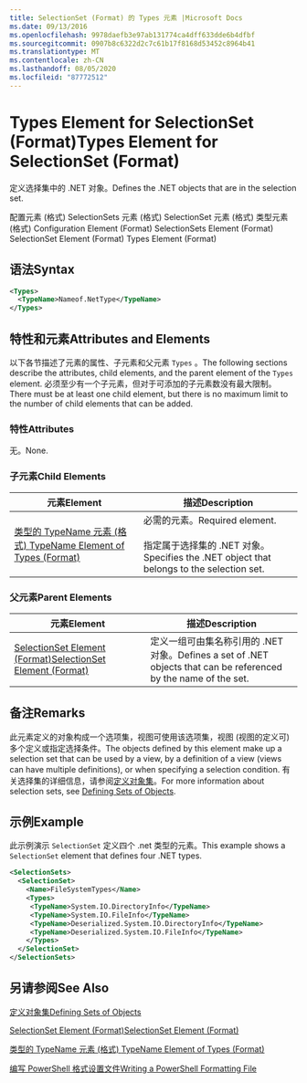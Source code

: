 ```yaml
---
title: SelectionSet (Format) 的 Types 元素 |Microsoft Docs
ms.date: 09/13/2016
ms.openlocfilehash: 9978daefb3e97ab131774ca4dff633dde6b4dfbf
ms.sourcegitcommit: 0907b8c6322d2c7c61b17f8168d53452c8964b41
ms.translationtype: MT
ms.contentlocale: zh-CN
ms.lasthandoff: 08/05/2020
ms.locfileid: "87772512"
---
```

# <a name="types-element-for-selectionset-format"></a><span data-ttu-id="04538-102">Types Element for SelectionSet (Format)</span><span class="sxs-lookup"><span data-stu-id="04538-102">Types Element for SelectionSet (Format)</span></span>

<span data-ttu-id="04538-103">定义选择集中的 .NET 对象。</span><span class="sxs-lookup"><span data-stu-id="04538-103">Defines the .NET objects that are in the selection set.</span></span>

<span data-ttu-id="04538-104">配置元素 (格式) SelectionSets 元素 (格式) SelectionSet 元素 (格式) 类型元素 (格式) </span><span class="sxs-lookup"><span data-stu-id="04538-104">Configuration Element (Format) SelectionSets Element (Format) SelectionSet Element (Format) Types Element (Format)</span></span>

## <a name="syntax"></a><span data-ttu-id="04538-105">语法</span><span class="sxs-lookup"><span data-stu-id="04538-105">Syntax</span></span>

```xml
<Types>
  <TypeName>Nameof.NetType</TypeName>
</Types>

```

## <a name="attributes-and-elements"></a><span data-ttu-id="04538-106">特性和元素</span><span class="sxs-lookup"><span data-stu-id="04538-106">Attributes and Elements</span></span>

<span data-ttu-id="04538-107">以下各节描述了元素的属性、子元素和父元素 `Types` 。</span><span class="sxs-lookup"><span data-stu-id="04538-107">The following sections describe the attributes, child elements, and the parent element of the `Types` element.</span></span> <span data-ttu-id="04538-108">必须至少有一个子元素，但对于可添加的子元素数没有最大限制。</span><span class="sxs-lookup"><span data-stu-id="04538-108">There must be at least one child element, but there is no maximum limit to the number of child elements that can be added.</span></span>

### <a name="attributes"></a><span data-ttu-id="04538-109">特性</span><span class="sxs-lookup"><span data-stu-id="04538-109">Attributes</span></span>

<span data-ttu-id="04538-110">无。</span><span class="sxs-lookup"><span data-stu-id="04538-110">None.</span></span>

### <a name="child-elements"></a><span data-ttu-id="04538-111">子元素</span><span class="sxs-lookup"><span data-stu-id="04538-111">Child Elements</span></span>

|<span data-ttu-id="04538-112">元素</span><span class="sxs-lookup"><span data-stu-id="04538-112">Element</span></span>|<span data-ttu-id="04538-113">描述</span><span class="sxs-lookup"><span data-stu-id="04538-113">Description</span></span>|
|-------------|-----------------|
|[<span data-ttu-id="04538-114">类型的 TypeName 元素 (格式) </span><span class="sxs-lookup"><span data-stu-id="04538-114">TypeName Element of Types (Format)</span></span>](./typename-element-for-types-format.md)|<span data-ttu-id="04538-115">必需的元素。</span><span class="sxs-lookup"><span data-stu-id="04538-115">Required element.</span></span><br /><br /> <span data-ttu-id="04538-116">指定属于选择集的 .NET 对象。</span><span class="sxs-lookup"><span data-stu-id="04538-116">Specifies the .NET object that belongs to the selection set.</span></span>|

### <a name="parent-elements"></a><span data-ttu-id="04538-117">父元素</span><span class="sxs-lookup"><span data-stu-id="04538-117">Parent Elements</span></span>

|<span data-ttu-id="04538-118">元素</span><span class="sxs-lookup"><span data-stu-id="04538-118">Element</span></span>|<span data-ttu-id="04538-119">描述</span><span class="sxs-lookup"><span data-stu-id="04538-119">Description</span></span>|
|-------------|-----------------|
|[<span data-ttu-id="04538-120">SelectionSet Element (Format)</span><span class="sxs-lookup"><span data-stu-id="04538-120">SelectionSet Element (Format)</span></span>](./selectionset-element-format.md)|<span data-ttu-id="04538-121">定义一组可由集名称引用的 .NET 对象。</span><span class="sxs-lookup"><span data-stu-id="04538-121">Defines a set of .NET objects that can be referenced by the name of the set.</span></span>|

## <a name="remarks"></a><span data-ttu-id="04538-122">备注</span><span class="sxs-lookup"><span data-stu-id="04538-122">Remarks</span></span>

<span data-ttu-id="04538-123">此元素定义的对象构成一个选项集，视图可使用该选项集，视图 (视图的定义可) 多个定义或指定选择条件。</span><span class="sxs-lookup"><span data-stu-id="04538-123">The objects defined by this element make up a selection set that can be used by a view, by a definition of a view (views can have multiple definitions), or when specifying a selection condition.</span></span>  <span data-ttu-id="04538-124">有关选择集的详细信息，请参阅[定义对象集](./defining-selection-sets.md)。</span><span class="sxs-lookup"><span data-stu-id="04538-124">For more information about selection sets, see [Defining Sets of Objects](./defining-selection-sets.md).</span></span>

## <a name="example"></a><span data-ttu-id="04538-125">示例</span><span class="sxs-lookup"><span data-stu-id="04538-125">Example</span></span>

<span data-ttu-id="04538-126">此示例演示 `SelectionSet` 定义四个 .net 类型的元素。</span><span class="sxs-lookup"><span data-stu-id="04538-126">This example shows a `SelectionSet` element that defines four .NET types.</span></span>

```xml
<SelectionSets>
  <SelectionSet>
    <Name>FileSystemTypes</Name>
    <Types>
     <TypeName>System.IO.DirectoryInfo</TypeName>
     <TypeName>System.IO.FileInfo</TypeName>
     <TypeName>Deserialized.System.IO.DirectoryInfo</TypeName>
     <TypeName>Deserialized.System.IO.FileInfo</TypeName>
    </Types>
  </SelectionSet>
</SelectionSets>
```

## <a name="see-also"></a><span data-ttu-id="04538-127">另请参阅</span><span class="sxs-lookup"><span data-stu-id="04538-127">See Also</span></span>

[<span data-ttu-id="04538-128">定义对象集</span><span class="sxs-lookup"><span data-stu-id="04538-128">Defining Sets of Objects</span></span>](./defining-selection-sets.md)

[<span data-ttu-id="04538-129">SelectionSet Element (Format)</span><span class="sxs-lookup"><span data-stu-id="04538-129">SelectionSet Element (Format)</span></span>](./selectionset-element-format.md)

[<span data-ttu-id="04538-130">类型的 TypeName 元素 (格式) </span><span class="sxs-lookup"><span data-stu-id="04538-130">TypeName Element of Types (Format)</span></span>](./typename-element-for-types-format.md)

[<span data-ttu-id="04538-131">编写 PowerShell 格式设置文件</span><span class="sxs-lookup"><span data-stu-id="04538-131">Writing a PowerShell Formatting File</span></span>](./writing-a-powershell-formatting-file.md)
